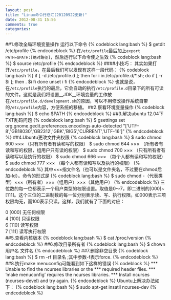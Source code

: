 ```yaml
---
layout: post
title: "Linux命令行总汇(20120922更新)"
date: 2012-08-31 15:56
comments: true
categories: 
---
```

##1.修改全局环境变量操作
运行以下命令
{% codeblock lang:bash %}
$ getdit /etc/profile
{% endcodeblock %}
在``/etc/profile``最后加上``export PATH=$PATH:[绝对路径]``，然后运行以下命令使之生效
{% codeblock lang:bash %}
$ source /etc/profile
{% endcodeblock %}
####小技巧：
其实如果打开``/etc/profile``，在最后我们可以发现有这样一段代码：
{% codeblock lang:bash %}
if [ -d /etc/profile.d ]; then
  for i in /etc/profile.d/*.sh; do
    if [ -r $i ]; then
      . $i
    fi
  done
  unset i
fi
{% endcodeblock %}
也就是说，在``/etc/profile``执行的最后，它会自动的执行``/etc/profile.d``目录下的所有可读的文件。这就是我们将设置__JDK__环境变量的工作放在``/etc/profile.d/development.sh``的原因，可以不用修改操作系统自带的``/etc/profile``内容，方便系统的移植。
##2.察看环境变量操作
{% codeblock lang:bash %}
$ echo $PATH
{% endcodeblock %}
##3.解决ubuntu 12.04下TXT乱码问题
{% codeblock lang:bash %}
$ gsettings set org.gnome.gedit.preferences.encodings auto-detected "['UTF-8','GB18030','GB2312','GBK','BIG5','CURRENT','UTF-16']"
{% endcodeblock %}
##4.Ubuntu更改文件夹权限
{% codeblock lang:bash %}
$ sudo chmod 600 ××× （只有所有者有读和写的权限）
$ sudo chmod 644 ××× （所有者有读和写的权限，组用户只有读的权限）
$ sudo chmod 700 ××× （只有所有者有读和写以及执行的权限）
$ sudo chmod 666 ××× （每个人都有读和写的权限）
$ sudo chmod 777 ××× （每个人都有读和写以及执行的权限）
{% endcodeblock %}
其中×××指文件名（也可以是文件夹名，不过要在chmod后加-ld）。命令的形式是
{% codeblock lang:bash %}
$ sudo chmod -（代表类型）×××（所有者）×××（组用户）×××（其他用户）
{% endcodeblock %}
三位数的每一位都表示一个用户类型的权限设置。取值是0～7，即二进制的[000]~[111]。这个三位的二进制数的每一位分别表示读、写、执行权限。如000表示三项权限均无，而100表示只读。这样，我们就有了下面的对应：

0 [000] 无任何权限    
4 [100] 只读权限    
6 [110] 读写权限    
7 [111] 读写执行权限    
##5.查看内核版本
{% codeblock lang:bash %}
$ cat /proc/version
{% endcodeblock %}
##6.修改目录所有者
{% codeblock lang:bash %}
$ chown 用户名 文件名
{% endcodeblock %}
##7.删除非空目录
{% codeblock lang:bash %}
$ rm -rf 目录名        ;其中参数-f表示force.
{% endcodeblock %}
##8.执行make menuconfig可能看到如下这样的错误
{% codeblock %}
*** Unable to find the ncurses libraries or the
*** required header files.
*** ‘make menuconfig’ requires the ncurses libraries.
*** Install ncurses (ncurses-devel) and try again.
{% endcodeblock %}
Ubuntu上解决办法如下：
{% codeblock lang:bash %}
$ sudo apt-get insatll ncurses-dev
{% endcodeblock %}